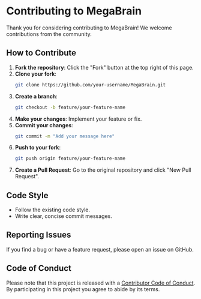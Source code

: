 # Contributing to MegaBrain

Thank you for considering contributing to MegaBrain! We welcome contributions from the community.

## How to Contribute

1. **Fork the repository**: Click the "Fork" button at the top right of this page.
2. **Clone your fork**: 
   ```bash
   git clone https://github.com/your-username/MegaBrain.git
   ```
3. **Create a branch**: 
   ```bash
   git checkout -b feature/your-feature-name
   ```
4. **Make your changes**: Implement your feature or fix.
5. **Commit your changes**: 
   ```bash
   git commit -m "Add your message here"
   ```
6. **Push to your fork**: 
   ```bash
   git push origin feature/your-feature-name
   ```
7. **Create a Pull Request**: Go to the original repository and click "New Pull Request".

## Code Style

- Follow the existing code style.
- Write clear, concise commit messages.

## Reporting Issues

If you find a bug or have a feature request, please open an issue on GitHub.

## Code of Conduct

Please note that this project is released with a [Contributor Code of Conduct](CODE_OF_CONDUCT.md). By participating in this project you agree to abide by its terms. 
